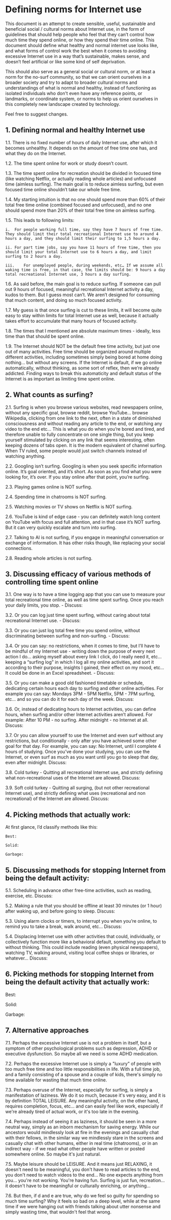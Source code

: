 # Defining norms for Internet use

This document is an attempt to create sensible, useful, sustainable and beneficial social / cultural norms about Internet use, in the form of guidelines that should help people who feel that they can’t control how much time they spend online, or how they spend their time online. This document should define what healthy and normal internet use looks like, and what forms of control work the best when it comes to avoiding excessive Internet use in a way that’s sustainable, makes sense, and doesn’t feel artificial or like some kind of self deprivation.

This should also serve as a general social or cultural norm, or at least a norm for the no-surf community, so that we can orient ourselves in a broader society and try to adapt to broader cultural norms and understandings of what is normal and healthy, instead of functioning as isolated individuals who don't even have any reference points, or landmarks, or coordinate system, or norms to help us orient ourselves in this completely new landscape created by technology.

Feel free to suggest changes.

## 1. Defining normal and healthy Internet use

1.1.	There is no fixed number of hours of daily Internet use, after which it becomes unhealthy. It depends on the amount of free time one has, and what they do on the Internet.

1.2.	The time spent online for work or study doesn’t count.

1.3.	The time spent online for recreation should be divided in focused time (like watching Netflix, or actually reading whole articles) and unfocused time (aimless surfing). The main goal is to reduce aimless surfing, but even focused time online shouldn’t take our whole free time.

1.4.	My starting intuition is that no one should spend more than 60% of their total free time online (combined focused and unfocused), and no one should spend more than 20% of their total free time on aimless surfing.

1.5.	This leads to following limits:

    i.	For people working full time, say they have 7 hours of free time. They should limit their total recreational Internet use to around 4 hours a day, and they should limit their surfing to 1,5 hours a day.
    
    ii.	For part time jobs, say you have 11 hours of free time, then you should limit your total Internet use to 6 hours a day, and limit surfing to 2 hours a day.
    
    iii.	For unemployed people, during weekends, etc… If we assume all waking time is free, in that case, the limits should be: 9 hours a day total recreational Internet use, 3 hours a day surfing.

1.6.	As said before, the main goal is to reduce surfing. If someone can pull out 9 hours of focused, meaningful recreational Internet activity a day, kudos to them. But I guess most can’t. We aren’t designed for consuming that much content, and doing so much focused activity.

1.7.	My guess is that once surfing is cut to these limits, it will become quite easy to stay within limits for total Internet use as well, because it actually takes effort to accumulate that many hours of focused activity.

1.8.	The times that I mentioned are absolute maximum times - ideally, less time than that should be spent online.

1.9.	The Internet should NOT be the default free time activity, but just one out of many activities. Free time should be organized around multiple different activities, including sometimes simply being bored at home doing nothing… but without any screens. If the Internet is default, if we go online automatically, without thinking, as some sort of reflex, then we’re already addicted. Finding ways to break this automaticity and default status of the Internet is as 
important as limiting time spent online.

## 2.	What counts as surfing?

2.1.	Surfing is when you browse various websites, read newspapers online, without any specific goal, browse reddit, browse YouTube… browse Wikipedia, clicking from one link to the next, often in a state of diminished consciousness and without reading any article to the end, or watching any video to the end etc… This is what you do when you’re bored and tired, and therefore unable to fully concentrate on one single thing, but you keep yourself stimulated by clicking on any link that seems interesting, often keeping dozens of tabs open. It is the modern equivalent of channel surfing. When TV ruled, some people would just switch channels instead of watching anything.

2.2.	Googling isn’t surfing. Googling is when you seek specific information online. It’s goal oriented, and it’s short. As soon as you find what you were looking for, it’s over. If you stay online after that point, you’re surfing.

2.3.	 Playing games online is NOT surfing.

2.4.	Spending time in chatrooms is NOT surfing.

2.5.	Watching movies or TV shows on Netflix is NOT surfing.

2.6.	YouTube is kind of edge case - you can definitely watch long content on YouTube with focus and full attention, and in that case it’s NOT surfing. But it can very quickly escalate and turn into surfing.

2.7.	Talking to AI is not surfing, if you engage in meaningful conversation or exchange of information. It has other risks though, like replacing your social connections.

2.8.    Reading whole articles is not surfing.

## 3.	Discussing efficacy of various methods of controlling time spent online

  3.1.	One way is to have a time logging app that you can use to measure your total recreational time online, as well as time spent surfing. Once you reach your daily limits, you stop. - Discuss:
  
  3.2.	Or you can log just time spent surfing, without caring about total recreational Internet use. - Discuss:
  
  3.3.	Or you can just log total free time you spend online, without discriminating between surfing and non-surfing. - Discuss:
  
  3.4.	Or you can say: no restrictions, when it comes to time, but I’ll have to be mindful of my Internet use - writing down the purpose of every next action I do… asking myself about every link I click, do I really need it, etc… keeping a “surfing log” in which I log all my online activities, and sort it according to their purpose, insights I gained, their effect on my mood, etc… It could be done in an Excel spreadsheet. - Discuss:
  
  3.5.	Or you can make a good old fashioned timetable or schedule, dedicating certain hours each day to surfing and other online activities. For example you can say: Mondays  3PM - 5PM Netflix, 5PM - 7PM surfing, etc… and so you can do it for each day of the week. Discuss:
  
  3.6.	Or, instead of dedicating hours to Internet activities, you can define hours, when surfing and/or other Internet activities aren’t allowed. For example: After 10 PM - no surfing. After midnight - no Internet at all. Discuss:
  
  3.7.	Or you can allow yourself to use the Internet and even surf without any restrictions, but conditionally - only after you have achieved some other goal for that day. For example, you can say: No Internet, until I complete 4 hours of studying. Once you’ve done your studying, you can use the Internet, or even surf as much as you want until you go to sleep that day, even after midnight. Discuss:

  3.8.    Cold turkey - Quitting all recreational Internet use, and strictly defining what non-recreational uses of the Internet are allowed. Discuss:

  3.9.    Soft cold turkey - Quitting all surging, (but not other recreational Internet use), and strictly defining what uses (recreational and non recreational) of the Internet are allowed. Discuss: 

## 4.	Picking methods that actually work:

At first glance, I’d classify methods like this:
 
   	Best:
   
   	Solid: 
   
   	Garbage: 

## 5.	Discussing methods for stopping Internet from being the default activity:

  5.1.	Scheduling in advance other free-time activities, such as reading, exercise, etc. Discuss:
  
  5.2.	Making a rule that you should be offline at least 30 minutes (or 1 hour) after waking up, and before going to sleep. Discuss:
  
  5.3.	Using alarm clocks or timers, to interrupt you when you’re online, to remind you to take a break, walk around, etc… Discuss:
  
  5.4.	Displacing Internet use with other activities that could, individually, or collectively function more like a behavioral default, something you default to without thinking. This could include reading (even physical newspapers), watching TV, walking around, visiting local coffee shops or libraries, or whatever… Discuss:

  ## 6. Picking methods for stopping Internet from being the default activity that actually work:

  Best:

  Solid:

  Garbage:

  ## 7. Alternative approaches

  7.1. Perhaps the excessive Internet use is not a problem in itself, but a symptom of other psychological problems such as depression, ADHD or executive dysfunction. So maybe all we need is some ADHD medication.

  7.2. Perhaps the excessive Internet use is simply a "luxury" of people with too much free time and too little responsibilities in life. With a full time job, and a family consisting of a spouse and a couple of kids, there's simply no time available for wasting that much time online.

  7.3. Perhaps overuse of the Internet, especially for surfing, is simply a manifestation of laziness. We do it so much, because it's very easy, and it is by definition TOTAL LEISURE. Any meaningful activity, on the other hand, requires completion, focus, etc... and can easily feel like work, especially if we're already tired of actual work, or it's too late in the evening.

  7.4. Perhaps instead of seeing it as laziness, it should be seen in a more neutral way, simply as an inborn mechanism for saving energy. While our ancestors would mindlessly look at fire in the evenings and casually chat with their fellows, in the similar way we mindlessly stare in the screens and casually chat with other humans, either in real time (chatrooms), or in an indirect way - if we read what other people have written or posted somewhere online. So maybe it's just natural.

  7.5. Maybe leisure should be LEISURE. And it means just RELAXING, it doesn't need to be meaningful, you don't have to read articles to the end, you don't need to watch videos to the end... No one expects anything from you... you're not working. You're having fun. Surfing is just fun, recreation... it doesn't have to be meaningful or culturally enriching, or anything...

  7.6. But then, if d and e are true, why do we feel so guilty for spending so much time surfing? Why it feels so bad on a deep level, while at the same time if we were hanging out with friends talking about utter nonsense and simply wasting time, that wouldn't feel that wrong.
